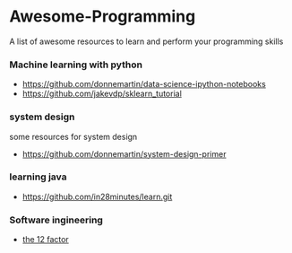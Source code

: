 # Awesome-Programming
A list of awesome resources to learn and perform your programming skills

### Machine learning with python
- https://github.com/donnemartin/data-science-ipython-notebooks
- https://github.com/jakevdp/sklearn_tutorial
### system design
some resources for system design
- https://github.com/donnemartin/system-design-primer
### learning java
- https://github.com/in28minutes/learn.git
### Software ingineering
- [the 12 factor](https://12factor.net/)

